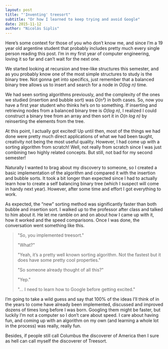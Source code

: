 ```yaml
---
layout: post
title: "'Inventing' treesort"
subtitle: "Or how I learned to keep trying and avoid Google"
date: 2015-11-12
author: "Nicolás Siplis"
---
```


Here’s some context for those of you who don’t know me, and since I’m a 19 year old argentine student that probably includes pretty much every single person reading this post. I’m in my first year of computer engineering, loving it so far and can’t wait for the next one.

We started looking at recursion and tree-like structures this semester, and as you probably know one of the most simple structures to study is the binary tree. Not gonna get into specifics, just remember that a balanced binary tree allows us to insert and search for a node in *O(log n)* time.

We had seen sorting algorithms previously, and the complexity of the ones we studied (insertion and bubble sort) was *O(n²)* in both cases. So, now you have a first year student who thinks he’s on to something. If inserting and retrieving nodes from a balanced binary tree is *O(log n)*, I realized I could construct a binary tree from an array and then sort it in *O(n log n)* by reinserting the elements from the tree.

At this point, I actually got excited! Up until then, most of the things we had done were pretty much direct applications of what we had been taught, creativity not being the most useful quality. However, I had come up with a sorting algorithm from scratch! Well, not really from scratch since I was just combining two highly related concepts. But still, not bad for my second semester!

Naturally I wanted to brag about my discovery to someone, so I created a basic implementation of the algorithm and compared it with the insertion and bubble sorts. It took a bit longer than expected since I had to actually learn how to create a self balancing binary tree (which I suspect will come in handy next year). However, after some time and effort I got everything to work.

As expected, the “new” sorting method was significantly faster than both bubble and insertion sort. I walked up to the professor after class and talked to him about it. He let me ramble on and on about how I came up with it, how it worked and the speed comparisons. Once I was done, the conversation went something like this.

> "So, you implemented treesort."
>
> "What?"
>
> "Yeah, it’s a pretty well known sorting algorithm. Not the fastest but it does have some pretty cool properties."
>
> "So someone already thought of all this?"
>
> "Yep."
>
> "… I need to learn how to Google before getting excited."

I’m going to take a wild guess and say that 100% of the ideas I’ll think of in the years to come have already been implemented, discussed and improved dozens of times long before I was born. Googling them might be faster, but luckily I’m not a computer so I don’t care about speed. I care about having fun, and coming up with an algorithm on my own (and learning a whole lot in the process) was really, really fun.

Besides, if people still call Columbus the discoverer of America then I sure as hell can call myself the discoverer of Treesort.
